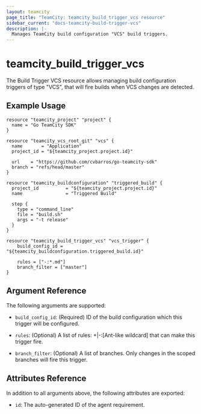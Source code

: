 ```yaml
---
layout: teamcity
page_title: "TeamCity: teamcity_build_trigger_vcs resource"
sidebar_current: "docs-teamcity-build-trigger-vcs"
description: |-
  Manages TeamCity build configuration "VCS" build triggers.
---
```


# teamcity\_build\_trigger\_vcs

The Build Trigger VCS resource allows managing build configuration triggers of type "VCS", that will fire builds when VCS changes are detected.

## Example Usage

```hcl
resource "teamcity_project" "project" {
  name = "Go TeamCity SDK"
}

resource "teamcity_vcs_root_git" "vcs" {
  name       = "Application"
  project_id = "${teamcity_project.project.id}"

  url    = "https://github.com/cvbarros/go-teamcity-sdk"
  branch = "refs/head/master"
}

resource "teamcity_buildconfiguration" "triggered_build" {
  project_id          = "${teamcity_project.project.id}"
  name                = "Triggered Build"

  step {
    type = "command_line"
    file = "build.sh"
    args = "-t release"
  }
}

resource "teamcity_build_trigger_vcs" "vcs_trigger" {
    build_config_id = "${teamcity_buildconfiguration.triggered_build.id}"

    rules = ["-:*.md"]
    branch_filter = ["master"]
}
```

## Argument Reference

The following arguments are supported:

* `build_config_id`: (Required) ID of the build configuration which this trigger will be configured.

* `rules`: (Optional) A list of rules: +|-:[Ant-like wildcard] that can make this trigger fire.

* `branch_filter`: (Optional) A list of branches. Only changes in the scoped branches will fire this trigger.

## Attributes Reference
In addition to all arguments above, the following attributes are exported:

* `id`: The auto-generated ID of the agent requirement.
